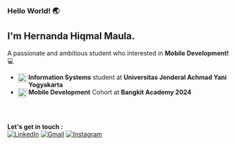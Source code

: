 ### Hello World! :earth_asia:
## I'm Hernanda Hiqmal Maula.

A passionate and ambitious student who interested in **Mobile Development!** :computer:
<br>
- <a href="https://www.linkedin.com/school/unjaya/" target="_blank"><img align="left" alt="Unjaya" title="Unjaya" width="21px" src="https://upload.wikimedia.org/wikipedia/commons/thumb/e/e3/Universitas_Jenderal_Achmad_Yani_Yogyakarta.png/800px-Universitas_Jenderal_Achmad_Yani_Yogyakarta.png"/></a>
**Information Systems** student at **Universitas Jenderal Achmad Yani Yogyakarta**
- <a href="https://www.linkedin.com/company/bangkit-academy/" target="_blank"><img align="left" alt="Bangkit" title="Bangkit" width="21px" src="https://storage.googleapis.com/kampusmerdeka_kemdikbud_go_id/mitra/mitra_e7e4d54b-6688-45e9-96a6-1a2e04be63a0.png"/></a>
**Mobile Development** Cohort at **Bangkit Academy 2024**
<br>

<br>


**Let's get in touch :**
<br>
<a href="https://www.linkedin.com/in/hernanda-hiqmal" target="_blank"><img src="https://img.shields.io/badge/LinkedIn-%230077B5.svg?&style=flat-square&logo=linkedin&logoColor=white" alt="LinkedIn"></a>
<a href="https://mail.google.com/mail/u/0/?view=cm&tf=1&fs=1&to=hernanda.office@gmail.com" target="_blank"><img src="https://img.shields.io/badge/Gmail-D14836?style=flat-square&logo=gmail&logoColor=white" alt="Gmail"></a>
<a href="https://www.instagram.com/hrnndaxhiqmal" target="_blank"><img src="https://img.shields.io/badge/Instagram-%23E4405F.svg?&style=flat-square&logo=instagram&logoColor=white" alt="Instagram"></a>

